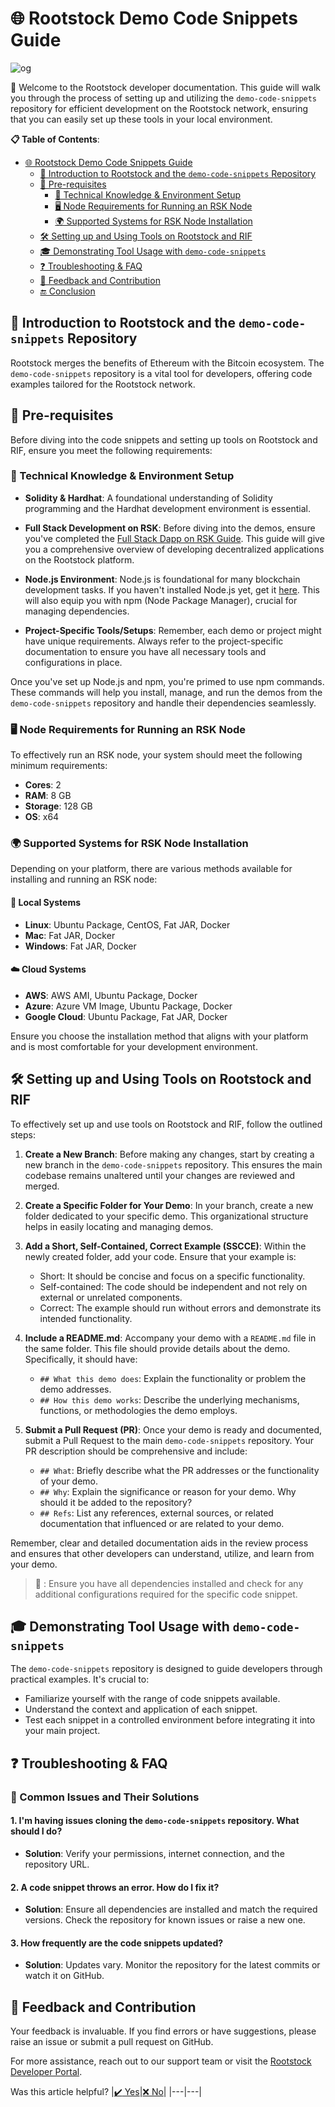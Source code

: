 # 🌐 Rootstock Demo Code Snippets Guide

![og](https://github.com/AntonyWilliam/sample2/assets/54343267/ecdd90d4-e4c3-446e-9152-a03e788f82bf)

🚀 Welcome to the Rootstock developer documentation. This guide will walk you through the process of setting up and utilizing the `demo-code-snippets` repository for efficient development on the Rootstock network, ensuring that you can easily set up these tools in your local environment.

**📋 Table of Contents**:
- [🌐 Rootstock Demo Code Snippets Guide](#🌐-rootstock-demo-code-snippets-guide)
  - [📖 Introduction to Rootstock and the `demo-code-snippets` Repository](#📖-introduction-to-rootstock-and-the-demo-code-snippets-repository)
  - [🔧 Pre-requisites](#🔧-pre-requisites)
    - [📘 Technical Knowledge & Environment Setup](#📘-technical-knowledge--environment-setup)
    - [🖥️ Node Requirements for Running an RSK Node](#🖥️-node-requirements-for-running-an-rsk-node)
    - [🌍 Supported Systems for RSK Node Installation](#🌍-supported-systems-for-rsk-node-installation)
  - [🛠️ Setting up and Using Tools on Rootstock and RIF](#🛠️-setting-up-and-using-tools-on-rootstock-and-rif)
  - [🎓 Demonstrating Tool Usage with `demo-code-snippets`](#🎓-demonstrating-tool-usage-with-demo-code-snippets)
  - [❓ Troubleshooting & FAQ](#❓-troubleshooting--faq)
  - [💬 Feedback and Contribution](#💬-feedback-and-contribution)
  - [🔚 Conclusion](#🔚-conclusion)


## 📖 Introduction to Rootstock and the `demo-code-snippets` Repository

Rootstock merges the benefits of Ethereum with the Bitcoin ecosystem. The `demo-code-snippets` repository is a vital tool for developers, offering code examples tailored for the Rootstock network.

## 🔧 Pre-requisites

Before diving into the code snippets and setting up tools on Rootstock and RIF, ensure you meet the following requirements:

### 📘 Technical Knowledge & Environment Setup

- **Solidity & Hardhat**: A foundational understanding of Solidity programming and the Hardhat development environment is essential.
  
- **Full Stack Development on RSK**: Before diving into the demos, ensure you've completed the [Full Stack Dapp on RSK Guide](https://dev.rootstock.io/guides/full-stack-dapp-on-rsk/part1-overview/). This guide will give you a comprehensive overview of developing decentralized applications on the Rootstock platform.

- **Node.js Environment**: Node.js is foundational for many blockchain development tasks. If you haven't installed Node.js yet, get it [here](https://nodejs.org/). This will also equip you with npm (Node Package Manager), crucial for managing dependencies.

- **Project-Specific Tools/Setups**: Remember, each demo or project might have unique requirements. Always refer to the project-specific documentation to ensure you have all necessary tools and configurations in place.

Once you've set up Node.js and npm, you're primed to use npm commands. These commands will help you install, manage, and run the demos from the `demo-code-snippets` repository and handle their dependencies seamlessly.


### 🖥️ Node Requirements for Running an RSK Node
To effectively run an RSK node, your system should meet the following minimum requirements:

- **Cores**: 2
- **RAM**: 8 GB
- **Storage**: 128 GB
- **OS**: x64

### 🌍 Supported Systems for RSK Node Installation
Depending on your platform, there are various methods available for installing and running an RSK node:

#### 💼 Local Systems
- **Linux**: Ubuntu Package, CentOS, Fat JAR, Docker
- **Mac**: Fat JAR, Docker
- **Windows**: Fat JAR, Docker

#### ☁️ Cloud Systems
- **AWS**: AWS AMI, Ubuntu Package, Docker
- **Azure**: Azure VM Image, Ubuntu Package, Docker
- **Google Cloud**: Ubuntu Package, Fat JAR, Docker

Ensure you choose the installation method that aligns with your platform and is most comfortable for your development environment.

## 🛠️ Setting up and Using Tools on Rootstock and RIF

To effectively set up and use tools on Rootstock and RIF, follow the outlined steps:

1. **Create a New Branch**:
   Before making any changes, start by creating a new branch in the `demo-code-snippets` repository. This ensures the main codebase remains unaltered until your changes are reviewed and merged.

2. **Create a Specific Folder for Your Demo**:
   In your branch, create a new folder dedicated to your specific demo. This organizational structure helps in easily locating and managing demos.

3. **Add a Short, Self-Contained, Correct Example (SSCCE)**:
   Within the newly created folder, add your code. Ensure that your example is:
   - Short: It should be concise and focus on a specific functionality.
   - Self-contained: The code should be independent and not rely on external or unrelated components.
   - Correct: The example should run without errors and demonstrate its intended functionality.

4. **Include a README.md**:
   Accompany your demo with a `README.md` file in the same folder. This file should provide details about the demo. Specifically, it should have:
   - `## What this demo does`: Explain the functionality or problem the demo addresses.
   - `## How this demo works`: Describe the underlying mechanisms, functions, or methodologies the demo employs.

5. **Submit a Pull Request (PR)**:
   Once your demo is ready and documented, submit a Pull Request to the main `demo-code-snippets` repository. Your PR description should be comprehensive and include:
   - `## What`: Briefly describe what the PR addresses or the functionality of your demo.
   - `## Why`: Explain the significance or reason for your demo. Why should it be added to the repository?
   - `## Refs`: List any references, external sources, or related documentation that influenced or are related to your demo.

Remember, clear and detailed documentation aids in the review process and ensures that other developers can understand, utilize, and learn from your demo.

> 📘 : Ensure you have all dependencies installed and check for any additional configurations required for the specific code snippet.

## 🎓 Demonstrating Tool Usage with `demo-code-snippets`

The `demo-code-snippets` repository is designed to guide developers through practical examples. It's crucial to:

- Familiarize yourself with the range of code snippets available.
- Understand the context and application of each snippet.
- Test each snippet in a controlled environment before integrating it into your main project.

## ❓ Troubleshooting & FAQ

### 🐞 Common Issues and Their Solutions

#### 1. I'm having issues cloning the `demo-code-snippets` repository. What should I do?

- **Solution**: Verify your permissions, internet connection, and the repository URL.

#### 2. A code snippet throws an error. How do I fix it?

- **Solution**: Ensure all dependencies are installed and match the required versions. Check the repository for known issues or raise a new one.

#### 3. How frequently are the code snippets updated?

- **Solution**: Updates vary. Monitor the repository for the latest commits or watch it on GitHub.


## 💬 Feedback and Contribution

Your feedback is invaluable. If you find errors or have suggestions, please raise an issue or submit a pull request on GitHub.

For more assistance, reach out to our support team or visit the [Rootstock Developer Portal](https://dev.rootstock.io/).

Was this article helpful?
|[:heavy_check_mark: Yes](teste)|[:x: No](teste)|
|---|---|
